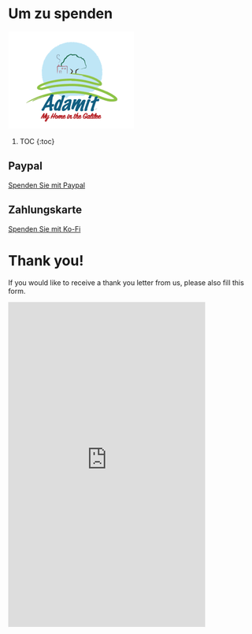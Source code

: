 # Um zu spenden
![](./images/logo_eng.png "Adamit adamit logo")

1. TOC
{:toc}

## Paypal
[Spenden Sie mit Paypal](https://paypal.me/kibutzadamit)
## Zahlungskarte
[Spenden Sie mit Ko-Fi](https://ko-fi.com/adamit)
# Thank you!
If you would like to receive a thank you letter from us, please also fill this form.  
<iframe src="https://docs.google.com/forms/d/e/1FAIpQLScr7e463h-lTeHYTn8NxN2LUKPfoWnxZiod7Ub4dsbtlnICvg/viewform?embedded=true" width="400" height="660" frameborder="0" marginheight="0" marginwidth="0">Loading…</iframe>